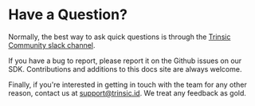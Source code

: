 # Have a Question? 

Normally, the best way to ask quick questions is through the [Trinsic Community slack channel](https://join.slack.com/t/trinsiccommunity/shared_invite/zt-pcsdy7kn-h4vtdPEpqQUlmirU8FFzSQ).

If you have a bug to report, please report it on the Github issues on our SDK. Contributions and additions to this docs site are always welcome.

Finally, if you're interested in getting in touch with the team for any other reason, contact us at [support@trinsic.id](mailto:support@trinsic.id). We treat any feedback as gold.
